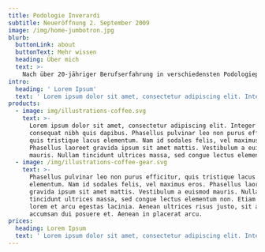 ```yaml
---
title: Podologie Inverardi
subtitle: Neueröffnung 2. September 2009
image: /img/home-jumbotron.jpg
blurb:
  buttonLink: about
  buttonText: Mehr wissen
  heading: Über mich
  text: >-
    Nach über 20-jähriger Berufserfahrung in verschiedensten Podologiepraxen, freue ich mich, Sie in meiner Podologiepraxis in St. Gallen, St. Georgen begrüssen zu dürfen.
intro:
  heading: ' Lorem Ipsum'
  text: ' Lorem ipsum dolor sit amet, consectetur adipiscing elit. Integer rutrum consequat nibh quis dapibus. Phasellus pulvinar leo non purus efficitur, quis tristique lacus elementum. Nam id sodales felis, vel maximus eros. Phasellus laoreet gravida ipsum sit amet mattis. Vestibulum a euismod mauris. Nullam tincidunt ultrices massa, sed congue lectus elementum non. Etiam faucibus lorem et arcu egestas lacinia. Aenean ultrices risus justo, sit amet accumsan dui posuere et. Aenean in placerat arcu. '
products:
  - image: img/illustrations-coffee.svg
    text: >-
      Lorem ipsum dolor sit amet, consectetur adipiscing elit. Integer rutrum
      consequat nibh quis dapibus. Phasellus pulvinar leo non purus efficitur,
      quis tristique lacus elementum. Nam id sodales felis, vel maximus eros.
      Phasellus laoreet gravida ipsum sit amet mattis. Vestibulum a euismod
      mauris. Nullam tincidunt ultrices massa, sed congue lectus elementum non.
  - image: /img/illustrations-coffee-gear.svg
    text: >-
      Phasellus pulvinar leo non purus efficitur, quis tristique lacus
      elementum. Nam id sodales felis, vel maximus eros. Phasellus laoreet
      gravida ipsum sit amet mattis. Vestibulum a euismod mauris. Nullam
      tincidunt ultrices massa, sed congue lectus elementum non. Etiam faucibus
      lorem et arcu egestas lacinia. Aenean ultrices risus justo, sit amet
      accumsan dui posuere et. Aenean in placerat arcu. 
prices:
  heading: Lorem Ipsum
  text: ' Lorem ipsum dolor sit amet, consectetur adipiscing elit. Integer rutrum consequat nibh quis dapibus. Phasellus pulvinar leo non purus efficitur, quis tristique lacus elementum. Nam id sodales felis, vel maximus eros. Phasellus laoreet gravida ipsum sit amet mattis. Vestibulum a euismod mauris. Nullam tincidunt ultrices massa, sed congue lectus elementum non. Etiam faucibus lorem et arcu egestas lacinia. Aenean ultrices risus justo, sit amet accumsan dui posuere et. Aenean in placerat arcu. '
---
```


